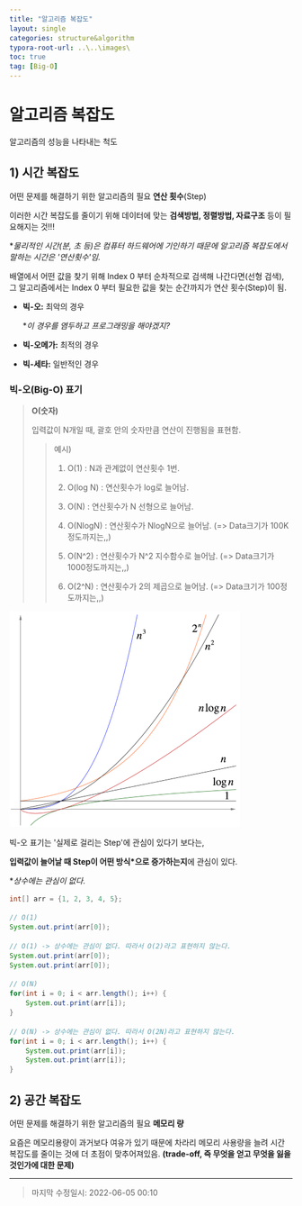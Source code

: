 ```yaml
---
title: "알고리즘 복잡도"
layout: single
categories: structure&algorithm
typora-root-url: ..\..\images\
toc: true
tag: [Big-O]
---
```


# 알고리즘 복잡도

알고리즘의 성능을 나타내는 척도



## 1) 시간 복잡도

어떤 문제를 해결하기 위한 알고리즘의 필요 **연산 횟수**(Step)

이러한 시간 복잡도를 줄이기 위해 데이터에 맞는 **검색방법, 정렬방법, 자료구조** 등이 필요해지는 것!!!

**물리적인 시간(분, 초 등)은 컴퓨터 하드웨어에 기인하기 때문에 알고리즘 복잡도에서 말하는 시간은 '연산횟수'임.*

배열에서 어떤 값을 찾기 위해 Index 0 부터 순차적으로 검색해 나간다면(선형 검색), 그 알고리즘에서는 Index 0 부터 필요한 값을 찾는 순간까지가 연산 횟수(Step)이 됨.

- **빅-오:** 최악의 경우   

  **이 경우를 염두하고 프로그래밍을 해야겠지?*

- **빅-오메가:** 최적의 경우

- **빅-세타:** 일반적인 경우



### 빅-오(Big-O) 표기

> **O(숫자)**
>
> 입력값이 N개일 때, 괄호 안의 숫자만큼 연산이 진행됨을 표현함.
>
> > 예시)
> >
> > 1) O(1) :  N과 관계없이 연산횟수 1번.
> >    
> > 2) O(log N) : 연산횟수가 log로 늘어남.
> >    
> > 3) O(N) : 연산횟수가 N 선형으로 늘어남.
> >    
> > 4) O(NlogN) : 연산횟수가 NlogN으로 늘어남. (=> Data크기가 100K정도까지는,,)
> >    
> > 5) O(N^2) : 연산횟수가 N^2 지수함수로 늘어남. (=> Data크기가 1000정도까지는,,)
> >    
> > 6) O(2^N) : 연산횟수가 2의 제곱으로 늘어남. (=> Data크기가 100정도까지는,,)

<img src="..\..\images\time-complexity.png" alt="time-complexity" style="zoom:50%;" />

빅-오 표기는 '실제로 걸리는 Step'에 관심이 있다기 보다는, 

**입력값이 늘어날 때 Step이 어떤 방식*으로 증가하는지**에 관심이 있다.

**상수에는 관심이 없다*.

```java
int[] arr = {1, 2, 3, 4, 5};

// O(1)
System.out.print(arr[0]);

// O(1) -> 상수에는 관심이 없다. 따라서 O(2)라고 표현하지 않는다.
System.out.print(arr[0]);
System.out.print(arr[0]);

// O(N)
for(int i = 0; i < arr.length(); i++) {
    System.out.print(arr[i]);
}

// O(N) -> 상수에는 관심이 없다. 따라서 O(2N)라고 표현하지 않는다.
for(int i = 0; i < arr.length(); i++) {
    System.out.print(arr[i]);
    System.out.print(arr[i]);
}
```



## 2) 공간 복잡도

어떤 문제를 해결하기 위한 알고리즘의 필요 **메모리 량**

요즘은 메모리용량이 과거보다 여유가 있기 때문에 차라리 메모리 사용량을 늘려 시간 복잡도를 줄이는 것에 더 초점이 맞추어져있음. **(trade-off, 즉 무엇을 얻고 무엇을 잃을 것인가에 대한 문제)**

------

> 마지막 수정일시: 2022-06-05 00:10